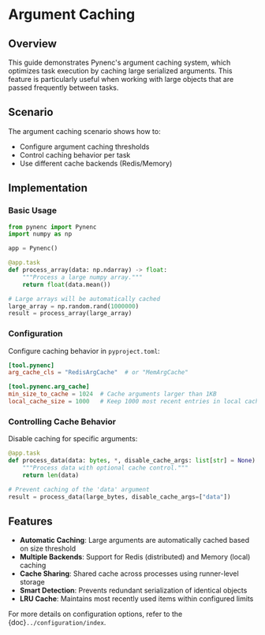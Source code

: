 # Argument Caching

## Overview

This guide demonstrates Pynenc's argument caching system, which optimizes task execution by caching large serialized arguments. This feature is particularly useful when working with large objects that are passed frequently between tasks.

## Scenario

The argument caching scenario shows how to:

- Configure argument caching thresholds
- Control caching behavior per task
- Use different cache backends (Redis/Memory)

## Implementation

### Basic Usage

```python
from pynenc import Pynenc
import numpy as np

app = Pynenc()

@app.task
def process_array(data: np.ndarray) -> float:
    """Process a large numpy array."""
    return float(data.mean())

# Large arrays will be automatically cached
large_array = np.random.rand(1000000)
result = process_array(large_array)
```

### Configuration

Configure caching behavior in `pyproject.toml`:

```toml
[tool.pynenc]
arg_cache_cls = "RedisArgCache"  # or "MemArgCache"

[tool.pynenc.arg_cache]
min_size_to_cache = 1024  # Cache arguments larger than 1KB
local_cache_size = 1000   # Keep 1000 most recent entries in local cache
```

### Controlling Cache Behavior

Disable caching for specific arguments:

```python
@app.task
def process_data(data: bytes, *, disable_cache_args: list[str] = None) -> str:
    """Process data with optional cache control."""
    return len(data)

# Prevent caching of the 'data' argument
result = process_data(large_bytes, disable_cache_args=["data"])
```

## Features

- **Automatic Caching**: Large arguments are automatically cached based on size threshold
- **Multiple Backends**: Support for Redis (distributed) and Memory (local) caching
- **Cache Sharing**: Shared cache across processes using runner-level storage
- **Smart Detection**: Prevents redundant serialization of identical objects
- **LRU Cache**: Maintains most recently used items within configured limits

For more details on configuration options, refer to the {doc}`../configuration/index`.

